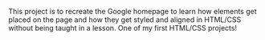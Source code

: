 This project is to recreate the Google homepage to learn how elements get placed on the page and how they get styled and aligned in HTML/CSS without being taught in a lesson. One of my first HTML/CSS projects!
